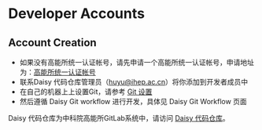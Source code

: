 # Developer Accounts

## Account Creation

- 如果没有高能所统一认证帐号，请先申请一个高能所统一认证帐号，申请地址为：[高能所统一认证帐号](https://login.ihep.ac.cn)
- 联系Daisy 代码仓库管理员（huyu@ihep.ac.cn）将你添加到开发者成员中
- 在自己的机器上上设置Git，请参考 [Git 设置](https://docs.gitlab.com/ee/gitlab-basics/start-using-git.html)
- 然后遵循 Daisy Git workflow 进行开发，具体见 Daisy Git Workflow 页面

Daisy 代码仓库为中科院高能所GitLab系统中，请访问 [Daisy 代码仓库](https://code.ihep.ac.cn/hepscc/Daisy/)。
